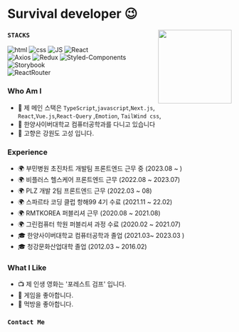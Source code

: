 # Survival developer 😉

<img align='right' src="https://github-readme-stats.vercel.app/api?username=cwd3469" height="165">

### `STACKS`

![html](https://img.shields.io/badge/Html-E34F26?style=flat-square&logo=Html5&logoColor=white)
![css](https://img.shields.io/badge/CSS-1572B6?style=flat-square&logo=CSS3&logoColor=white)
![JS](https://img.shields.io/badge/JavaScript-F7DF1E?style=flat-square&logo=JavaScript&logoColor=black)
![React](https://img.shields.io/badge/React%20-61DAFB?style=flat-square&logo=React&logoColor=black)
</br>
![Axios](https://img.shields.io/badge/Axios%20-red?style=flat-square&logo=Axios&logoColor=black)
![Redux](https://img.shields.io/badge/Redux%20-764ABC?style=flat-square&logo=Redux&logoColor=black)
![Styled-Components](https://img.shields.io/badge/StyledComponents%20-DB7093?style=flat-square&logo=StyledComponents&logoColor=black)
![Storybook](https://img.shields.io/badge/Storybook%20-DB7093?style=flat-square&logo=Storybook&logoColor=black)
</br>
![ReactRouter](https://img.shields.io/badge/ReactRouter%20-CA4245?style=flat-square&logo=ReactRouter&logoColor=black)

### Who Am I

- 🌱 제 메인 스택은 `TypeScript`,`javascript`,`Next.js`, `React`,`Vue.js`,`React-Query` ,`Emotion`, `TailWind css`, 
- 🥇 한양사이버대학교 컴퓨터공학과를 다니고 있습니다
- 🚅 고향은 강원도 고성 입니다.

### Experience
- 🌍 부민병원 초진차트 개발팀 프론트엔드 근무 중 (2023.08 ~ )
- 🌍 비플러스 헬스케어 프론트엔드 근무 (2022.08 ~ 2023.07)
- 🌍 PLZ 개발 2팀 프론트엔드 근무 (2022.03 ~ 08)
- 🌍 스파르타 코딩 클럽 항해99 4기 수료 (2021.11 ~ 22.02)
- 🌍 RMTKOREA 퍼블리셔 근무 (2020.08 ~ 2021.08)
- 🌍 그린컴퓨터 학원 퍼블리셔 과정 수료 (2020.02 ~ 2021.07)
- 🎓 한양사이버대학교 컴퓨터공학과 졸업 (2021.03~ 2023.03 )
- 🎓 청강문화산업대학 졸업 (2012.03 ~ 2016.02)



### What I Like

- 📺 제 인생 영화는 '포레스트 검프' 입니다.
- 🔵 게임을 좋아합니다.
- 🍕 먹방을 좋아합니다.

### `Contact Me`
